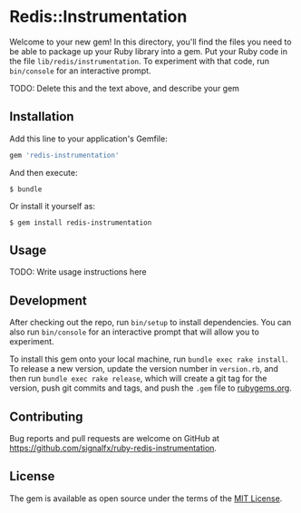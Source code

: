 # Redis::Instrumentation

Welcome to your new gem! In this directory, you'll find the files you need to be able to package up your Ruby library into a gem. Put your Ruby code in the file `lib/redis/instrumentation`. To experiment with that code, run `bin/console` for an interactive prompt.

TODO: Delete this and the text above, and describe your gem

## Installation

Add this line to your application's Gemfile:

```ruby
gem 'redis-instrumentation'
```

And then execute:

    $ bundle

Or install it yourself as:

    $ gem install redis-instrumentation

## Usage

TODO: Write usage instructions here

## Development

After checking out the repo, run `bin/setup` to install dependencies. You can also run `bin/console` for an interactive prompt that will allow you to experiment.

To install this gem onto your local machine, run `bundle exec rake install`. To release a new version, update the version number in `version.rb`, and then run `bundle exec rake release`, which will create a git tag for the version, push git commits and tags, and push the `.gem` file to [rubygems.org](https://rubygems.org).

## Contributing

Bug reports and pull requests are welcome on GitHub at https://github.com/signalfx/ruby-redis-instrumentation.

## License

The gem is available as open source under the terms of the [MIT License](https://opensource.org/licenses/MIT).
